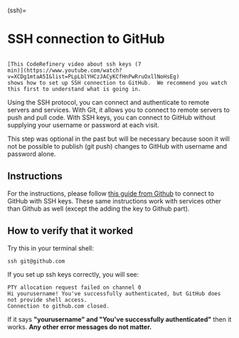(ssh)=

# SSH connection to GitHub

```{admonition} Watch this in video form

[This CodeRefinery video about ssh keys (7
min)](https://www.youtube.com/watch?v=XCDg1mtaA5I&list=PLpLblYHCzJACyKCfHnPwRruOxllNoHsEg)
shows how to set up SSH connection to GitHub.  We recommend you watch
this first to understand what is going in.
```

Using the SSH protocol, you can connect and authenticate to remote servers and
services. With Git, it allows you to connect to remote servers to push
and pull code.  With SSH keys, you can connect to GitHub without supplying your
username or password at each visit.

This step was optional in the past but will be necessary because soon it will
not be possible to publish (git push) changes to GitHub with username and
password alone.


## Instructions

For the instructions, please follow [this
guide from Github](https://help.github.com/articles/connecting-to-github-with-ssh/) to
connect to GitHub with SSH keys.  These same instructions work
with services other than Github as well (except the adding the key to
Github part).


## How to verify that it worked

Try this in your terminal shell:
```
ssh git@github.com
```

If you set up ssh keys correctly, you will see:
```
PTY allocation request failed on channel 0
Hi yourusername! You've successfully authenticated, but GitHub does not provide shell access.
Connection to github.com closed.
```

If it says **"yourusername" and "You've successfully authenticated"**
then it works.  **Any other error messages do not matter.**

